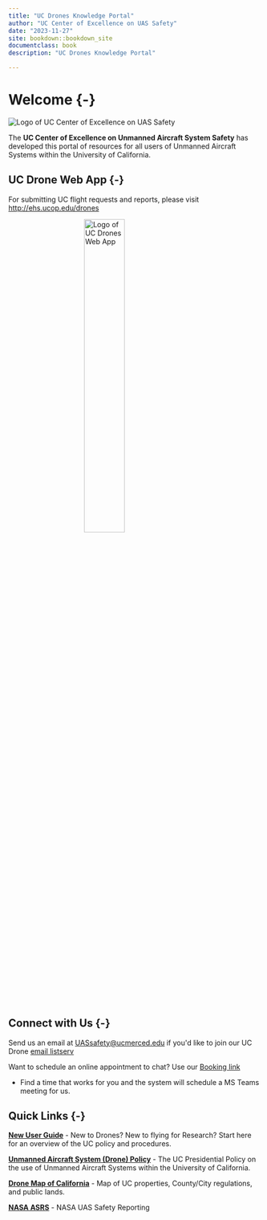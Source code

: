 ```yaml
--- 
title: "UC Drones Knowledge Portal"
author: "UC Center of Excellence on UAS Safety"
date: "2023-11-27"
site: bookdown::bookdown_site
documentclass: book
description: "UC Drones Knowledge Portal"

---
```


# Welcome {-}
<img src="images/COE_logo.png" alt="Logo of UC Center of Excellence on UAS Safety" style="display: block; margin: auto;" />

The **UC Center of Excellence on Unmanned Aircraft System Safety** has developed this portal of resources for all users of Unmanned Aircraft Systems within the University of California.

## UC Drone Web App {-}
For submitting UC flight requests and reports, please visit http://ehs.ucop.edu/drones

<img src="images/drone-flight.jpg" alt="Logo of UC Drones Web App" width="40%" style="display: block; margin: auto;" />

## Connect with Us {-}
Send us an email at UASsafety@ucmerced.edu if you'd like to join our UC Drone [email listserv](mailto:uassafety@ucmerced.edu?subject=UC%20Drone%20Listserv%20Request&body=Please%20sign%20me%20up%20for%20the%20UC%20Drone%20listserv) 

Want to schedule an online appointment to chat?  Use our [Booking link](https://outlook.office365.com/owa/calendar/UCCenterofExcellenceonUASSafety@merced.onmicrosoft.com/bookings/)

- Find a time that works for you and the system will schedule a MS Teams meeting for us.

## Quick Links {-}

**[New User Guide](https://ucdrones.github.io/New_User_Guide/)** - New to Drones? New to flying for Research? Start here for an overview of the UC policy and procedures.

**[Unmanned Aircraft System (Drone) Policy](https://policy.ucop.edu/doc/3500671/Drone)** - The UC Presidential Policy on the use of Unmanned Aircraft Systems within the University of California.

**[Drone Map of California](https://ucdrones.github.io/map)** -  Map of UC properties, County/City regulations, and public lands.

**[NASA ASRS](https://asrs.arc.nasa.gov/uassafety.html)** - NASA UAS Safety Reporting

<!--#212529-->
